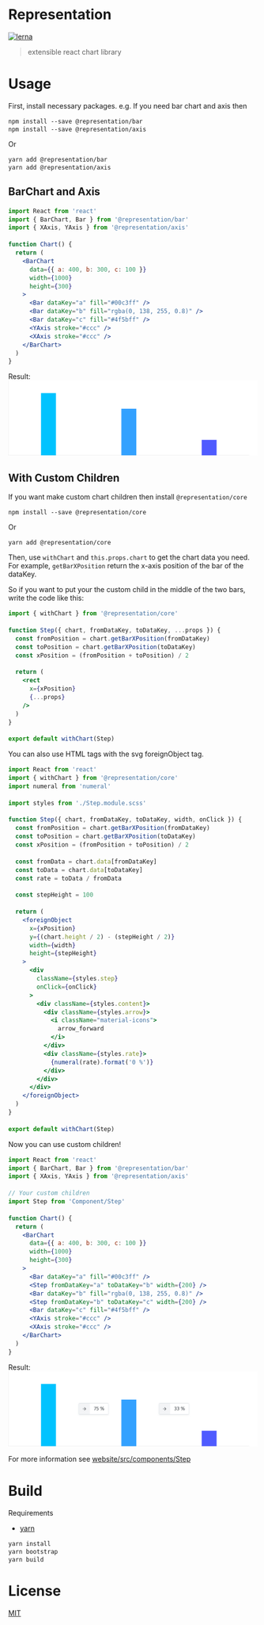 # Representation
[![lerna](https://img.shields.io/badge/maintained%20with-lerna-cc00ff.svg)](https://lernajs.io/)
> extensible react chart library

# Usage
First, install necessary packages.
e.g. If you need bar chart and axis then
```
npm install --save @representation/bar
npm install --save @representation/axis
```
Or
```
yarn add @representation/bar
yarn add @representation/axis
```

## BarChart and Axis
```jsx
import React from 'react'
import { BarChart, Bar } from '@representation/bar'
import { XAxis, YAxis } from '@representation/axis'

function Chart() {
  return (
    <BarChart
      data={{ a: 400, b: 300, c: 100 }}
      width={1000}
      height={300}
    >
      <Bar dataKey="a" fill="#00c3ff" />
      <Bar dataKey="b" fill="rgba(0, 138, 255, 0.8)" />
      <Bar dataKey="c" fill="#4f5bff" />
      <YAxis stroke="#ccc" />
      <XAxis stroke="#ccc" />
    </BarChart>
  )
}
```
Result:
![bar chart](./assets/bar-chart.png)

## With Custom Children
If you want make custom chart children then install `@representation/core`
```
npm install --save @representation/core
```
Or
```
yarn add @representation/core
```

Then, use `withChart` and `this.props.chart` to get the chart data you need.
For example, `getBarXPosition` return the x-axis position of the bar of the dataKey.

So if you want to put your the custom child in the middle of the two bars, write the code like this:
```jsx
import { withChart } from '@representation/core'

function Step({ chart, fromDataKey, toDataKey, ...props }) {
  const fromPosition = chart.getBarXPosition(fromDataKey)
  const toPosition = chart.getBarXPosition(toDataKey)
  const xPosition = (fromPosition + toPosition) / 2

  return (
    <rect
      x={xPosition}
      {...props}
    />
  )
}

export default withChart(Step)
```

You can also use HTML tags with the svg foreignObject tag.
```jsx
import React from 'react'
import { withChart } from '@representation/core'
import numeral from 'numeral'

import styles from './Step.module.scss'

function Step({ chart, fromDataKey, toDataKey, width, onClick }) {
  const fromPosition = chart.getBarXPosition(fromDataKey)
  const toPosition = chart.getBarXPosition(toDataKey)
  const xPosition = (fromPosition + toPosition) / 2

  const fromData = chart.data[fromDataKey]
  const toData = chart.data[toDataKey]
  const rate = toData / fromData

  const stepHeight = 100

  return (
    <foreignObject
      x={xPosition}
      y={(chart.height / 2) - (stepHeight / 2)}
      width={width}
      height={stepHeight}
    >
      <div
        className={styles.step}
        onClick={onClick}
      >
        <div className={styles.content}>
          <div className={styles.arrow}>
            <i className="material-icons">
              arrow_forward
            </i>
          </div>
          <div className={styles.rate}>
            {numeral(rate).format('0 %')}
          </div>
        </div>
      </div>
    </foreignObject>
  )
}

export default withChart(Step)
```

Now you can use custom children!
```jsx
import React from 'react'
import { BarChart, Bar } from '@representation/bar'
import { XAxis, YAxis } from '@representation/axis'

// Your custom children
import Step from 'Component/Step'

function Chart() {
  return (
    <BarChart
      data={{ a: 400, b: 300, c: 100 }}
      width={1000}
      height={300}
    >
      <Bar dataKey="a" fill="#00c3ff" />
      <Step fromDataKey="a" toDataKey="b" width={200} />
      <Bar dataKey="b" fill="rgba(0, 138, 255, 0.8)" />
      <Step fromDataKey="b" toDataKey="c" width={200} />
      <Bar dataKey="c" fill="#4f5bff" />
      <YAxis stroke="#ccc" />
      <XAxis stroke="#ccc" />
    </BarChart>
  )
}
```
Result:
![bar-chart-with-step](./assets/bar-chart-with-step.png)

For more information see [website/src/components/Step](./website/src/components/Step)

# Build
Requirements
* [yarn](https://yarnpkg.com)
```
yarn install
yarn bootstrap
yarn build
```

# License
[MIT](./LICENSE)

